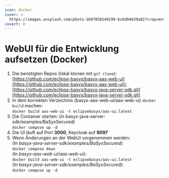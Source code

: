 ```yaml
---
icon: docker
cover: >-
  https://images.unsplash.com/photo-1697058149199-bc6d94639a82?crop=entropy&cs=srgb&fm=jpg&ixid=M3wxOTcwMjR8MHwxfHNlYXJjaHw5fHxkb2NrZXJ8ZW58MHx8fHwxNzI5Nzk4OTIyfDA&ixlib=rb-4.0.3&q=85
coverY: 0
---
```


# WebUI für die Entwicklung aufsetzen (Docker)

1. Die benötigten Repos (lokal klonen mit `git clone`):\
   [https://github.com/eclipse-basyx/basyx-aas-web-ui](https://github.com/eclipse-basyx/basyx-aas-web-ui)\
   [https://github.com/eclipse-basyx/basyx-java-server-sdk.git](https://github.com/eclipse-basyx/basyx-java-server-sdk.git)
2. In dem korrekten Verzeichnis (basyx-aas-web-ui/aas-web-ui) `docker build` machen:\
   `docker build aas-web-ui -t eclipsebasyx/aas-ui:latest`
3. Die Container starten: (in basyx-java-server-sdk/examples/BaSyxSecured)\
   `docker compose up -d`
4. Die UI läuft auf Port **3000**, Keycloak auf **9097**
5. Wenn Änderungen an der WebUI vorgenommen werden:\
   _(In basyx-java-server-sdk/examples/BaSyxSecured):_\
   `docker compose down`\
   _(In basyx-aas-web-ui/aas-web-ui):_\
   `docker build aas-web-ui -t eclipsebasyx/aas-ui:latest`\
   _(In basyx-java-server-sdk/examples/BaSyxSecured):_\
   `docker compose up -d`
